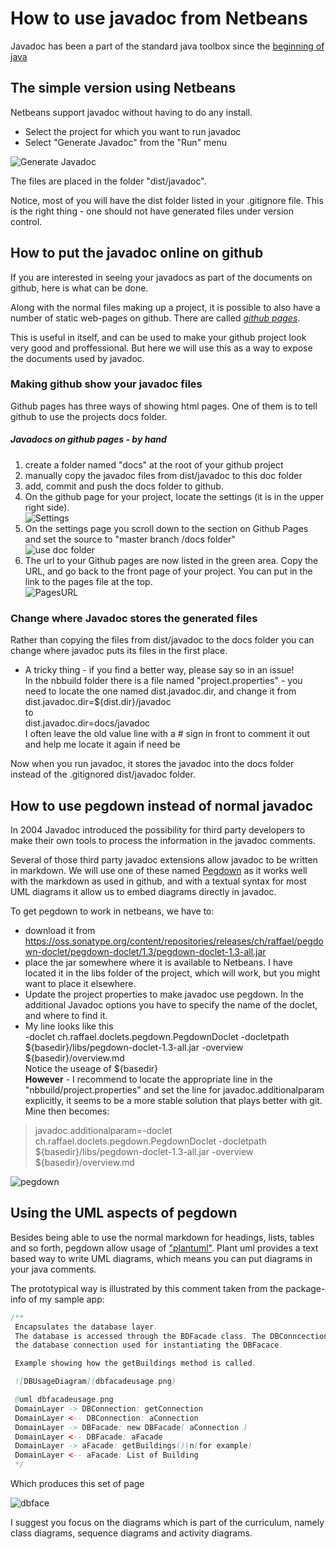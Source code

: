 # How to use javadoc from Netbeans  

Javadoc has been a part of the standard java toolbox since the [beginning of java](http://www.literateprogramming.com/javadoc95.pdf)


## The simple version using Netbeans
Netbeans support javadoc without having to do any install.

- Select the project for which you want to run javadoc
- Select "Generate Javadoc" from the "Run" menu

![Generate Javadoc](img/runjavadoc.jpg)

The files are placed in the folder "dist/javadoc".

Notice, most of you will have the dist folder listed in your .gitignore file. This is the right thing - one should not have generated files under version control. 


## How to put the javadoc online on github
If you are interested in seeing your javadocs as part of the documents on github, here is what can be done. 

Along with the normal files making up a project, it is possible to also have a number of static web-pages on github. There are called [_github pages_](https://pages.github.com).

This is useful in itself, and can be used to make your github project look very good and proffessional. But here we will use this as a way to expose the documents used by javadoc.

### Making github show your javadoc files
Github pages has three ways of showing html pages. One of them is to tell github to use the projects docs folder.

##### Javadocs on github pages - by hand

1. create a folder named "docs" at the root of your github project
2. manually copy the javadoc files from dist/javadoc to this doc folder
3. add, commit and push the docs folder to github.
4. On the github page for your project, locate the settings (it is in the upper right side).<br> ![Settings](img/Settings.jpg)
5. On the settings page you scroll down to the section on Github Pages and set the source to "master branch /docs folder"<br>
![use doc folder](img/UseDocFolder.jpg)
6. The url to your Github pages are now listed in the green area. Copy the URL, and go back to the front page of your project. You can put in the link to the pages file at the top. <br>
![PagesURL](img/ProjectURL.jpg)

### Change where Javadoc stores the generated files
Rather than copying the files from dist/javadoc to the docs folder you can change where javadoc puts its files in the first place.

- A tricky thing - if you find a better way, please say so in an issue! <br> In the nbbuild folder there is a file named "project.properties" - you need to locate the one named dist.javadoc.dir, and change it from <br>dist.javadoc.dir=${dist.dir}/javadoc<br>to <br>dist.javadoc.dir=docs/javadoc<br>
I often leave the old value line with a # sign in front to comment it out and help me locate it again if need be

Now when you run javadoc, it stores the javadoc into the docs folder instead of the .gitignored dist/javadoc folder.

## How to use pegdown instead of normal javadoc
In 2004 Javadoc introduced the possibility for third party developers to make their own tools to process the information in the javadoc comments. 

Several of those third party javadoc extensions allow javadoc to be written in markdown. We will use one of these named [Pegdown](https://github.com/Abnaxos/pegdown-doclet) as it works well with the markdown as used in github, and with a textual syntax for most UML diagrams it allow us to embed diagrams directly in javadoc.

To get pegdown to work in netbeans, we have to:

- download it from <https://oss.sonatype.org/content/repositories/releases/ch/raffael/pegdown-doclet/pegdown-doclet/1.3/pegdown-doclet-1.3-all.jar>
- place the jar somewhere where it is available to Netbeans. I have located it in the libs folder of the project, which will work, but you might want to place it elsewhere.
- Update the project properties to make javadoc use pegdown. In the additional Javadoc options you have to specify the name of the doclet, and where to find it. 
- My line looks like this<br>
 	-doclet ch.raffael.doclets.pegdown.PegdownDoclet -docletpath ${basedir}/libs/pegdown-doclet-1.3-all.jar -overview ${basedir}/overview.md<br>
Notice the useage of ${basedir} <br>
**However** - I recommend to locate the appropriate line in the "nbbuild/project.properties" and set the line for javadoc.additionalparam explicitly, it seems to be a more stable solution that plays better with git. Mine then becomes:<br>
>javadoc.additionalparam=-doclet ch.raffael.doclets.pegdown.PegdownDoclet -docletpath ${basedir}/libs/pegdown-doclet-1.3-all.jar -overview ${basedir}/overview.md

![pegdown](img/PegdownDoclet.jpg)

## Using the UML aspects of pegdown
Besides being able to use the normal markdown for headings, lists, tables and so forth, pegdown allow usage of ["plantuml"](http://plantuml.com). Plant uml provides a text based way to write UML diagrams, which means you can put diagrams in your java comments.

The prototypical way is illustrated by this comment taken from the package-info of my sample app:

```java
/**
 Encapsulates the database layer.
 The database is accessed through the BDFacade class. The DBConncection provides
 the database connection used for instantiating the DBFacace.

 Example showing how the getBuildings method is called.

 ![DBUsageDiagram](dbfacadeusage.png)

 @uml dbfacadeusage.png
 DomainLayer -> DBConnection: getConnection
 DomainLayer <-- DBConnection: aConnection
 DomainLayer -> DBFacade: new DBFacade( aConnection )
 DomainLayer <-- DBFacade: aFacade
 DomainLayer -> aFacade: getBuildings()\n(for example)
 DomainLayer <-- aFacade: List of Building
 */
```
Which produces this set of page

![dbface](img/dbfacededoc.jpg)

I suggest you focus on the diagrams which is part of the curriculum, namely class diagrams, sequence diagrams and activity diagrams.
